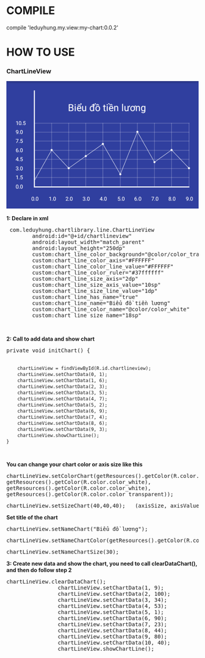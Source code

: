 # COMPILE
compile 'leduyhung.my.view:my-chart:0.0.2'
# HOW TO USE
<h3>ChartLineView</h3>
<img src="https://github.com/all-my-library/MyChart/blob/master/art/line_chart.png"></a>
<p><b>1: Declare in xml</b></p>
<pre> com.leduyhung.chartlibrary.line.ChartLineView
        android:id="@+id/chartlineview"
        android:layout_width="match_parent"
        android:layout_height="250dp"
        custom:chart_line_color_background="@color/color_transparent"
        custom:chart_line_color_axis="#FFFFFF"
        custom:chart_line_color_line_value="#FFFFFF"
        custom:chart_line_color_ruler="#37ffffff"
        custom:chart_line_size_axis="2dp"
        custom:chart_line_size_axis_value="10sp"
        custom:chart_line_size_line_value="1dp"
        custom:chart_line_has_name="true"
        custom:chart_line_name="Biểu đồ tiền lương"
        custom:chart_line_color_name="@color/color_white"
        custom:chart_line_size_name="18sp"
</pre>
<br/>
<p><b>2: Call to add data and show chart</b></p>
<pre>
private void initChart() {

        chartLineView = findViewById(R.id.chartlineview);
        chartLineView.setChartData(0, 1);
        chartLineView.setChartData(1, 6);
        chartLineView.setChartData(2, 3);
        chartLineView.setChartData(3, 5);
        chartLineView.setChartData(4, 7);
        chartLineView.setChartData(5, 2);
        chartLineView.setChartData(6, 9);
        chartLineView.setChartData(7, 4);
        chartLineView.setChartData(8, 6);
        chartLineView.setChartData(9, 3);
        chartLineView.showChartLine();
    }
</pre>
<p><b>You can change your chart color or axis size like this</b></p>
<pre>
chartLineView.setColorChart(getResources().getColor(R.color.color_white),
getResources().getColor(R.color.color_white),
getResources().getColor(R.color.color_white),
getResources().getColor(R.color.color_transparent));
</pre>

<pre>
chartLineView.setSizeChart(40,40,40);   (axisSize, axisValue, lineValueSize)
</pre>

<p><b>Set title of the chart</b></p>
<pre>
chartLineView.setNameChart("Biểu đồ lương");
</pre>

<pre>
chartLineView.setNameChartColor(getResources().getColor(R.color.color_white));
</pre>

<pre>
chartLineView.setNameChartSize(30);
</pre>

<p><b>3: Create new data and show the chart, you need to call clearDataChart(), and then do follow step 2</b></p>
<pre>
chartLineView.clearDataChart();
                chartLineView.setChartData(1, 9);
                chartLineView.setChartData(2, 100);
                chartLineView.setChartData(3, 34);
                chartLineView.setChartData(4, 53);
                chartLineView.setChartData(5, 1);
                chartLineView.setChartData(6, 90);
                chartLineView.setChartData(7, 23);
                chartLineView.setChartData(8, 44);
                chartLineView.setChartData(9, 80);
                chartLineView.setChartData(10, 40);
                chartLineView.showChartLine();
</pre>
